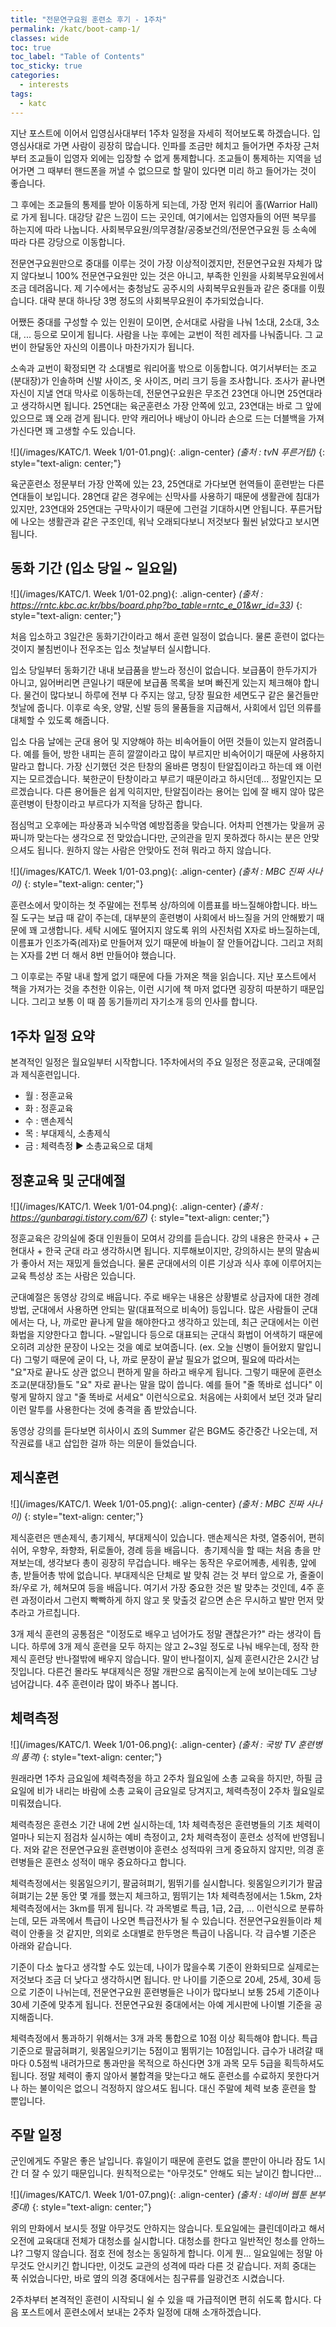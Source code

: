 ```yaml
---
title: "전문연구요원 훈련소 후기 - 1주차"
permalink: /katc/boot-camp-1/
classes: wide
toc: true
toc_label: "Table of Contents"
toc_sticky: true
categories:
  - interests
tags:
  - katc
---
```


지난 포스트에 이어서 입영심사대부터 1주차 일정을 자세히 적어보도록 하겠습니다. 입영심사대로 가면 사람이 굉장히 많습니다. 인파를 조금만 헤치고 들어가면 주차장 근처부터 조교들이 입영자 외에는 입장할 수 없게 통제합니다. 조교들이 통제하는 지역을 넘어가면 그 때부터 핸드폰을 꺼낼 수 없으므로 할 말이 있다면 미리 하고 들어가는 것이 좋습니다.

그 후에는 조교들의 통제를 받아 이동하게 되는데, 가장 먼저 워리어 홀(Warrior Hall)로 가게 됩니다. 대강당 같은 느낌이 드는 곳인데, 여기에서는 입영자들의 어떤 복무를 하는지에 따라 나눕니다. 사회복무요원/의무경찰/공중보건의/전문연구요원 등 소속에 따라 다른 강당으로 이동합니다.

전문연구요원만으로 중대를 이루는 것이 가장 이상적이겠지만, 전문연구요원 자체가 많지 않다보니 100% 전문연구요원만 있는 것은 아니고, 부족한 인원을 사회복무요원에서 조금 데려옵니다. 제 기수에서는 충청남도 공주시의 사회복무요원들과 같은 중대를 이뤘습니다. 대략 분대 하나당 3명 정도의 사회복무요원이 추가되었습니다.

어쨌든 중대를 구성할 수 있는 인원이 모이면, 순서대로 사람을 나눠 1소대, 2소대, 3소대, ... 등으로 모이게 됩니다. 사람을 나눈 후에는 교번이 적힌 레자를 나눠줍니다. 그 교번이 한달동안 자신의 이름이나 마찬가지가 됩니다.

소속과 교번이 확정되면 각 소대별로 워리어홀 밖으로 이동합니다. 여기서부터는 조교(분대장)가 인솔하며 신발 사이즈, 옷 사이즈, 머리 크기 등을 조사합니다. 조사가 끝나면 자신이 지낼 연대 막사로 이동하는데, 전문연구요원은 무조건 23연대 아니면 25연대라고 생각하시면 됩니다. 25연대는 육군훈련소 가장 안쪽에 있고, 23연대는 바로 그 앞에 있으므로 꽤 오래 걷게 됩니다. 만약 캐리어나 배낭이 아니라 손으로 드는 더블백을 가져가신다면 꽤 고생할 수도 있습니다.

![](/images/KATC/1. Week 1/01-01.png){: .align-center}
*(출처 : tvN 푸른거탑)*
{: style="text-align: center;"}

육군훈련소 정문부터 가장 안쪽에 있는 23, 25연대로 가다보면 현역들이 훈련받는 다른 연대들이 보입니다. 28연대 같은 경우에는 신막사를 사용하기 때문에 생활관에 침대가 있지만, 23연대와 25연대는 구막사이기 때문에 그런걸 기대하시면 안됩니다. 푸른거탑에 나오는 생활관과 같은 구조인데, 워낙 오래되다보니 저것보다 훨씬 낡았다고 보시면 됩니다.

## 동화 기간 (입소 당일 ~ 일요일)

![](/images/KATC/1. Week 1/01-02.png){: .align-center}
*(출처 : https://rntc.kbc.ac.kr/bbs/board.php?bo_table=rntc_e_01&wr_id=33)*
{: style="text-align: center;"}

처음 입소하고 3일간은 동화기간이라고 해서 훈련 일정이 없습니다. 물론 훈련이 없다는 것이지 불침번이나 전우조는 입소 첫날부터 실시합니다.

입소 당일부터 동화기간 내내 보급품을 받느라 정신이 없습니다. 보급품이 한두가지가 아니고, 잃어버리면 큰일나기 때문에 보급품 목록을 보며 빠진게 있는지 체크해야 합니다. 물건이 많다보니 하루에 전부 다 주지는 않고, 당장 필요한 세면도구 같은 물건들만 첫날에 줍니다. 이후로 속옷, 양말, 신발 등의 물품들을 지급해서, 사회에서 입던 의류를 대체할 수 있도록 해줍니다.

입소 다음 날에는 군대 용어 및 지양해야 하는 비속어들이 어떤 것들이 있는지 알려줍니다. 예를 들어, 방한 내피는 흔히 깔깔이라고 많이 부르지만 비속어이기 때문에 사용하지 말라고 합니다. 가장 신기했던 것은 탄창의 올바른 명칭이 탄알집이라고 하는데 왜 이런지는 모르겠습니다. 북한군이 탄창이라고 부르기 때문이라고 하시던데... 정말인지는 모르겠습니다. 다른 용어들은 쉽게 익히지만, 탄알집이라는 용어는 입에 잘 배지 않아 많은 훈련병이 탄창이라고 부르다가 지적을 당하곤 합니다.

점심먹고 오후에는 파상풍과 뇌수막염 예방접종을 맞습니다. 어차피 언젠가는 맞을꺼 공짜니까 맞는다는 생각으로 전 맞았습니다만, 군의관을 믿지 못하겠다 하시는 분은 안맞으셔도 됩니다. 원하지 않는 사람은 안맞아도 전혀 뭐라고 하지 않습니다.

![](/images/KATC/1. Week 1/01-03.png){: .align-center}
*(출처 : MBC 진짜 사나이)*
{: style="text-align: center;"}

훈련소에서 맞이하는 첫 주말에는 전투복 상/하의에 이름표를 바느질해야합니다. 바느질 도구는 보급 때 같이 주는데, 대부분의 훈련병이 사회에서 바느질을 거의 안해봤기 때문에 꽤 고생합니다. 세탁 시에도 떨어지지 않도록 위의 사진처럼 X자로 바느질하는데, 이름표가 인조가죽(레자)로 만들어져 있기 때문에 바늘이 잘 안들어갑니다. 그리고 저희는 X자를 2번 더 해서 8번 만들어야 했습니다.

그 이후로는 주말 내내 할게 없기 때문에 다들 가져온 책을 읽습니다. 지난 포스트에서 책을 가져가는 것을 추천한 이유는, 이런 시기에 책 마저 없다면 굉장히 따분하기 때문입니다. 그리고 보통 이 때 쯤 동기들끼리 자기소개 등의 인사를 합니다.

## 1주차 일정 요약

본격적인 일정은 월요일부터 시작합니다. 1주차에서의 주요 일정은 정훈교육, 군대예절과 제식훈련입니다.

- 월 : 정훈교육
- 화 : 정훈교육
- 수 : 맨손제식
- 목 : 부대제식, 소총제식
- 금 : 체력측정 ▶ 소총교육으로 대체

## 정훈교육 및 군대예절

![](/images/KATC/1. Week 1/01-04.png){: .align-center}
*(출처 : https://gunbaragi.tistory.com/67)*
{: style="text-align: center;"}

정훈교육은 강의실에 중대 인원들이 모여서 강의를 듣습니다. 강의 내용은 한국사 + 근현대사 + 한국 군대 라고 생각하시면 됩니다. 지루해보이지만, 강의하시는 분의 말솜씨가 좋아서 저는 재밌게 들었습니다. 물론 군대에서의 이른 기상과 식사 후에 이루어지는 교육 특성상 조는 사람은 있습니다.

군대예절은 동영상 강의로 배웁니다. 주로 배우는 내용은 상황별로 상급자에 대한 경례 방법, 군대에서 사용하면 안되는 말(대표적으로 비속어) 등입니다. 많은 사람들이 군대에서는 다, 나, 까로만 끝나게 말을 해야한다고 생각하고 있는데, 최근 군대에서는 이런 화법을 지양한다고 합니다. ~말입니다 등으로 대표되는 군대식 화법이 어색하기 때문에 오히려 괴상한 문장이 나오는 것을 예로 보여줍니다. (ex. 오늘 신병이 들어왔지 말입니다) 그렇기 때문에 굳이 다, 나, 까로 문장이 끝날 필요가 없으며, 필요에 따라서는 "요"자로 끝나도 상관 없으니 편하게 말을 하라고 배우게 됩니다. 그렇기 때문에 훈련소 조교(분대장)들도 "요" 자로 끝나는 말을 많이 씁니다. 예를 들어 "줄 똑바로 섭니다" 이렇게 말하지 않고 "줄 똑바로 서세요" 이런식으로요. 처음에는 사회에서 보던 것과 달리 이런 말투를 사용한다는 것에 충격을 좀 받았습니다.

동영상 강의를 듣다보면 히사이시 죠의 Summer 같은 BGM도 중간중간 나오는데, 저작권료를 내고 삽입한 걸까 하는 의문이 들었습니다.

## 제식훈련

![](/images/KATC/1. Week 1/01-05.png){: .align-center}
*(출처 : MBC 진짜 사나이)*
{: style="text-align: center;"}

제식훈련은 맨손제식, 총기제식, 부대제식이 있습니다. 맨손제식은 차렷, 열중쉬어, 편히쉬어, 우향우, 좌향좌, 뒤로돌아, 경례 등을 배웁니다.  총기제식을 할 때는 처음 총을 만져보는데, 생각보다 총이 굉장히 무겁습니다. 배우는 동작은 우로어께총, 세워총, 앞에총, 받들어총 밖에 없습니다. 부대제식은 단체로 발 맞춰 걷는 것 부터 앞으로 가, 줄줄이 좌/우로 가, 헤쳐모여 등을 배웁니다. 여기서 가장 중요한 것은 발 맞추는 것인데, 4주 훈련 과정이라서 그런지 빡빡하게 하지 않고 못 맞출것 같으면 손은 무시하고 발만 먼저 맞추라고 가르칩니다.

3개 제식 훈련의 공통점은 "이정도로 배우고 넘어가도 정말 괜찮은가?" 라는 생각이 듭니다. 하루에 3개 제식 훈련을 모두 하지는 않고 2~3일 정도로 나눠 배우는데, 정작 한 제식 훈련당 반나절밖에 배우지 않습니다. 말이 반나절이지, 실제 훈련시간은 2시간 남짓입니다. 다른건 몰라도 부대제식은 정말 개판으로 움직이는게 눈에 보이는데도 그냥 넘어갑니다. 4주 훈련이라 많이 봐주나 봅니다.

## 체력측정

![](/images/KATC/1. Week 1/01-06.png){: .align-center}
*(출처 : 국방 TV 훈련병의 품격)*
{: style="text-align: center;"}

원래라면 1주차 금요일에 체력측정을 하고 2주차 월요일에 소총 교육을 하지만, 하필 금요일에 비가 내리는 바람에 소총 교육이 금요일로 당겨지고, 체력측정이 2주차 월요일로 미뤄졌습니다.

체력측정은 훈련소 기간 내에 2번 실시하는데, 1차 체력측정은 훈련병들의 기초 체력이 얼마나 되는지 점검차 실시하는 예비 측정이고, 2차 체력측정이 훈련소 성적에 반영됩니다. 저와 같은 전문연구요원 훈련병이야 훈련소 성적따위 크게 중요하지 않지만, 의경 훈련병들은 훈련소 성적이 매우 중요하다고 합니다.

체력측정에서는 윗몸일으키기, 팔굽혀펴기, 뜀뛰기를 실시합니다. 윗몸일으키기가 팔굽혀펴기는 2분 동안 몇 개를 했는지 체크하고, 뜀뛰기는 1차 체력측정에서는 1.5km, 2차 체력측정에서는 3km를 뛰게 됩니다. 각 과목별로 특급, 1급, 2급, ... 이런식으로 분류하는데, 모든 과목에서 특급이 나오면 특급전사가 될 수 있습니다. 전문연구요원들이라 체력이 안좋을 것 같지만, 의외로 소대별로 한두명은 특급이 나옵니다. 각 급수별 기준은 아래와 같습니다.


기준이 다소 높다고 생각할 수도 있는데, 나이가 많을수록 기준이 완화되므로 실제로는 저것보다 조금 더 낮다고 생각하시면 됩니다. 만 나이를 기준으로 20세, 25세, 30세 등으로 기준이 나뉘는데, 전문연구요원 훈련병들은 나이가 많다보니 보통 25세 기준이나 30세 기준에 맞추게 됩니다. 전문연구요원 중대에서는 아예 게시판에 나이별 기준을 공지해줍니다.

체력측정에서 통과하기 위해서는 3개 과목 통합으로 10점 이상 획득해야 합니다. 특급 기준으로 팔굽혀펴기, 윗몸일으키기는 5점이고 뜀뛰기는 10점입니다. 급수가 내려갈 때마다 0.5점씩 내려가므로 통과만을 목적으로 하신다면 3개 과목 모두 5급을 획득하셔도 됩니다. 정말 체력이 좋지 않아서 불합격을 맞는다고 해도 훈련소를 수료하지 못한다거나 하는 불이익은 없으니 걱정하지 않으셔도 됩니다. 대신 주말에 체력 보충 훈련을 할 뿐입니다.

## 주말 일정

군인에게도 주말은 좋은 날입니다. 휴일이기 때문에 훈련도 없을 뿐만이 아니라 잠도 1시간 더 잘 수 있기 때문입니다. 원칙적으로는 "아무것도" 안해도 되는 날이긴 합니다만...

![](/images/KATC/1. Week 1/01-07.png){: .align-center}
*(출처 : 네이버 웹툰 본부중대)*
{: style="text-align: center;"}

위의 만화에서 보시듯 정말 아무것도 안하지는 않습니다. 토요일에는 클린데이라고 해서 오전에 교육대대 전체가 대청소를 실시합니다. 대청소를 한다고 일반적인 청소를 안하느냐? 그렇지 않습니다. 점호 전에 청소는 동일하게 합니다. 이게 뭔... 일요일에는 정말 아무것도 안시키긴 합니다만, 이것도 교관의 성격에 따라 다른 것 같습니다. 저희 중대는 푹 쉬었습니다만, 바로 옆의 의경 중대에서는 침구류를 일광건조 시켰습니다.

2주차부터 본격적인 훈련이 시작되니 쉴 수 있을 때 가급적이면 편히 쉬도록 합시다. 다음 포스트에서 훈련소에서 보내는 2주차 일정에 대해 소개하겠습니다.